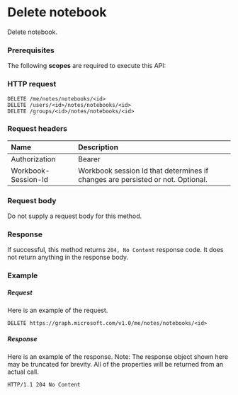 # Delete notebook

Delete notebook.
### Prerequisites
The following **scopes** are required to execute this API: 
### HTTP request
<!-- { "blockType": "ignored" } -->
```http
DELETE /me/notes/notebooks/<id>
DELETE /users/<id>/notes/notebooks/<id>
DELETE /groups/<id>/notes/notebooks/<id>

```
### Request headers
| Name       | Description|
|:---------------|:----------|
| Authorization  | Bearer <code>|
| Workbook-Session-Id  | Workbook session Id that determines if changes are persisted or not. Optional.|

### Request body
Do not supply a request body for this method.


### Response
If successful, this method returns `204, No Content` response code. It does not return anything in the response body.

### Example
##### Request
Here is an example of the request.
<!-- {
  "blockType": "request",
  "name": "delete_notebook"
}-->
```http
DELETE https://graph.microsoft.com/v1.0/me/notes/notebooks/<id>
```
##### Response
Here is an example of the response. Note: The response object shown here may be truncated for brevity. All of the properties will be returned from an actual call.
<!-- {
  "blockType": "response",
  "truncated": true
} -->
```http
HTTP/1.1 204 No Content
```

<!-- uuid: 8fcb5dbc-d5aa-4681-8e31-b001d5168d79
2015-10-25 14:57:30 UTC -->
<!-- {
  "type": "#page.annotation",
  "description": "Delete notebook",
  "keywords": "",
  "section": "documentation",
  "tocPath": ""
}-->